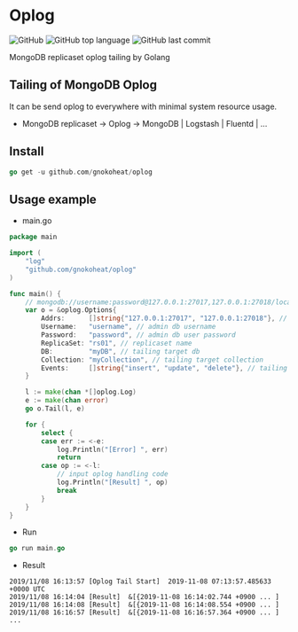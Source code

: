 # Oplog
![GitHub](https://img.shields.io/github/license/gnokoheat/oplog) ![GitHub top language](https://img.shields.io/github/languages/top/gnokoheat/oplog) ![GitHub last commit](https://img.shields.io/github/last-commit/gnokoheat/oplog)

MongoDB replicaset oplog tailing by Golang

## Tailing of MongoDB Oplog

It can be send oplog to everywhere with minimal system resource usage.

- MongoDB replicaset -> Oplog -> MongoDB | Logstash | Fluentd | ... 

## Install

``` go
go get -u github.com/gnokoheat/oplog
```

## Usage example

- main.go

``` go
package main

import (
	"log"
	"github.com/gnokoheat/oplog"
)

func main() {
	// mongodb://username:password@127.0.0.1:27017,127.0.0.1:27018/local?replicaSet=rs01&authSource=admin
	var o = &oplog.Options{
		Addrs:      []string{"127.0.0.1:27017", "127.0.0.1:27018"}, // replicaset host and port
		Username:   "username", // admin db username
		Password:   "password", // admin db user password
		ReplicaSet: "rs01", // replicaset name
		DB:         "myDB", // tailing target db
		Collection: "myCollection", // tailing target collection
		Events:     []string{"insert", "update", "delete"}, // tailing target method
	}

	l := make(chan *[]oplog.Log)
	e := make(chan error)
	go o.Tail(l, e)

	for {
		select {
		case err := <-e:
			log.Println("[Error] ", err)
			return
		case op := <-l:
			// input oplog handling code
			log.Println("[Result] ", op)
			break
		}
	}
}
```

- Run

``` go
go run main.go
```
- Result

```
2019/11/08 16:13:57 [Oplog Tail Start]  2019-11-08 07:13:57.485633 +0000 UTC
2019/11/08 16:14:04 [Result]  &[{2019-11-08 16:14:02.744 +0900 ... ]
2019/11/08 16:14:08 [Result]  &[{2019-11-08 16:14:08.554 +0900 ... ]
2019/11/08 16:16:57 [Result]  &[{2019-11-08 16:16:57.364 +0900 ... ]
...
```
